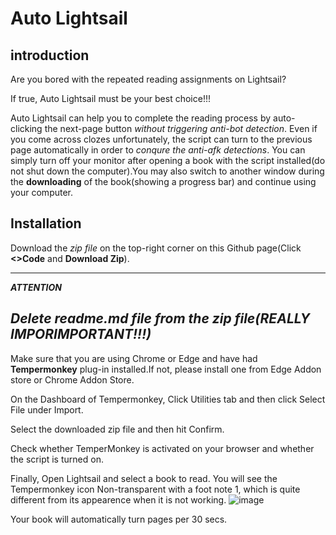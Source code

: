 # Auto Lightsail 

## introduction

Are you bored with the repeated reading assignments on Lightsail?

If true, Auto Lightsail must be your best choice!!!

Auto Lightsail can help you to complete the reading process by auto-clicking the next-page button
*without triggering anti-bot detection*. Even if you come across clozes unfortunately, the script can turn to the previous page automatically 
in order to *conqure the anti-afk detections*. You can simply turn off your monitor after opening a book with the script installed(do not shut down 
the computer).You may also switch to another window during the **downloading** of the book(showing a progress bar) and continue using your computer.

## Installation

Download the *zip file* on the top-right corner on this Github page(Click **<>Code** and **Download Zip**).

---
***ATTENTION***

***Delete readme.md file from the zip file(REALLY IMPORIMPORTANT!!!)***
---
Make sure that you are using Chrome or Edge and have had **Tempermonkey** plug-in installed.If not, please install one from Edge Addon store or
Chrome Addon Store.

On the Dashboard of Tempermonkey, Click Utilities tab and then click Select File under Import.

Select the downloaded zip file and then hit Confirm.

Check whether TemperMonkey is activated on your browser and whether the script is turned on.

Finally, Open Lightsail and select a book to read. You will see the Tempermonkey icon Non-transparent with a foot note 1, which is quite different 
from its appearence when it is not working.
![image](https://github.com/Au0727/AutoLightsail/assets/125126631/ecbe1ae5-5ee7-41bc-94a0-6e71292133f2)


Your book will automatically turn pages per 30 secs.
